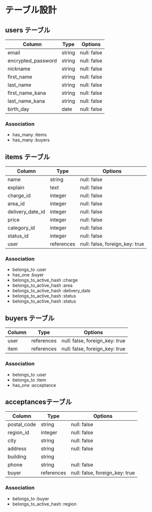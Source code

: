 # テーブル設計

## users テーブル

| Column            | Type       | Options     |
| ----------------- | ---------- | ----------- |
| email             | string     | null: false |
| encrypted_password| string     | null: false |
| nickname          | string     | null: false |
| first_name        | string     | null: false |
| last_name         | string     | null: false |
| first_name_kana   | string     | null: false |
| last_name_kana    | string     | null: false |
| birth_day         | date       | null: false |

### Association

- has_many :items
- has_many :buyers

## items テーブル

| Column           | Type       | Options     |
| ---------------  | ---------- | ----------- |
| name             | string     | null: false |
| explain          | text       | null: false |
| charge_id        | integer    | null: false |
| area_id          | integer    | null: false |
| delivery_date_id | integer    | null: false |
| price            | integer    | null: false |
| category_id      | integer    | null: false |
| status_id        | integer    | null: false |
| user             | references | null: false, foreign_key: true |

### Association

- belongs_to :user
- has_one :buyer
- belongs_to_active_hash :charge
- belongs_to_active_hash :area
- belongs_to_active_hash :delivery_date
- belongs_to_active_hash :status
- belongs_to_active_hash :status

## buyers テーブル

| Column        | Type       | Options                        |
| ------------- | ---------- | ------------------------------ |
| user          | references | null: false, foreign_key: true |
| item          | references | null: false, foreign_key: true |

### Association

- belongs_to :user
- belongs_to :item
- has_one :acceptance

## acceptancesテーブル

| Column        | Type        | Options                        |
| ------------- | ----------- | ------------------------------ |
| postal_code   | string      | null: false                    |
| region_id     | integer     | null: false                    |
| city          | string      | null: false                    |
| address       | string      | null: false                    |
| building      | string      |                                |
| phone         | string      | null: false                    |
| buyer         | references  | null: false, foreign_key: true |

### Association

- belongs_to :buyer
- belongs_to_active_hash :region